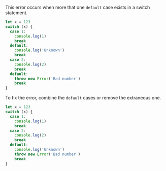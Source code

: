 This error occurs when more that one `default` case exists in a switch statement.

```ts
let x = 123
switch (x) {
  case 1:
    console.log(1)
    break
  default:
    console.log('Unknown')
    break
  case 2:
    console.log(2)
    break
  default:
    throw new Error('Bad number')
    break
}
```

To fix the error, combine the `default` cases or remove the extraneous one.


```ts
let x = 123
switch (x) {
  case 1:
    console.log(1)
    break
  case 2:
    console.log(2)
    break
  default:
    console.log('Unknown')
    throw new Error('Bad number')
    break
}
```
